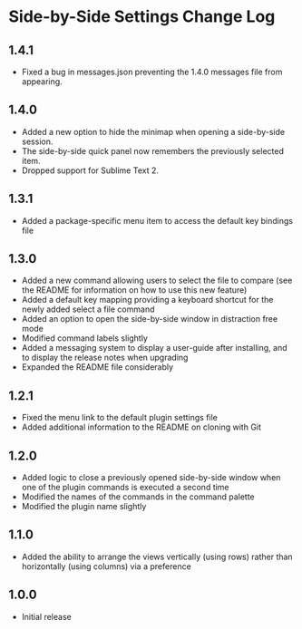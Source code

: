 # Side-by-Side Settings Change Log

## 1.4.1
* Fixed a bug in messages.json preventing the 1.4.0 messages file from appearing.

## 1.4.0
* Added a new option to hide the minimap when opening a side-by-side session.
* The side-by-side quick panel now remembers the previously selected item.
* Dropped support for Sublime Text 2.

## 1.3.1
* Added a package-specific menu item to access the default key bindings file

## 1.3.0
* Added a new command allowing users to select the file to compare (see the README for information on how to use this new feature)
* Added a default key mapping providing a keyboard shortcut for the newly added select a file command
* Added an option to open the side-by-side window in distraction free mode
* Modified command labels slightly
* Added a messaging system to display a user-guide after installing, and to display the release notes when upgrading
* Expanded the README file considerably

## 1.2.1
* Fixed the menu link to the default plugin settings file
* Added additional information to the README on cloning with Git

## 1.2.0
* Added logic to close a previously opened side-by-side window when one of the plugin commands is executed a second time
* Modified the names of the commands in the command palette
* Modified the plugin name slightly

## 1.1.0
* Added the ability to arrange the views vertically (using rows) rather than horizontally (using columns) via a preference

## 1.0.0
* Initial release
